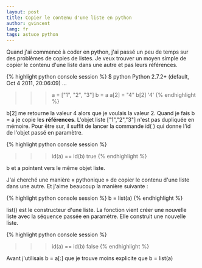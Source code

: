 ```yaml
---
layout: post
title: Copier le contenu d'une liste en python
author: gvincent
lang: fr
tags: astuce python
---
```


Quand j'ai commencé à coder en python, j'ai passé un peu de temps sur des problèmes de copies de listes.
Je veux trouver un moyen simple de copier le contenu d'une liste dans une autre et pas leurs références.

<!--more-->

{% highlight python console session %}
$ python
Python 2.7.2+ (default, Oct  4 2011, 20:06:09)
...
>>> a = ["1", "2", "3"]
>>> b = a
>>> a[2] = "4"
>>> b[2]
'4'
{% endhighlight %}


b\[2] me retourne la valeur 4 alors que je voulais la valeur 2. Quand je fais b = a je copie les **références**.
L'objet liste \["1","2","3"] n'est pas dupliquée en mémoire.
Pour être sur, il suffit de lancer la commande id( ) qui donne l'id de l'objet passé en paramètre.


{% highlight python console session %}
>>> id(a) == id(b)
true
{% endhighlight %}


b et a pointent vers le même objet liste.

J'ai cherché une manière « pythonique » de copier le contenu d'une liste dans une autre.
Et j'aime beaucoup la manière suivante :


{% highlight python console session %}
b = list(a)
{% endhighlight %}


list() est le constructeur d'une liste. La fonction vient créer une nouvelle liste avec la séquence passée en paramètre. Elle construit une nouvelle liste.


{% highlight python console session %}
>>> id(a) == id(b)
false
{% endhighlight %}


Avant j'utilisais b = a\[:] que je trouve moins explicite que b = list(a)


